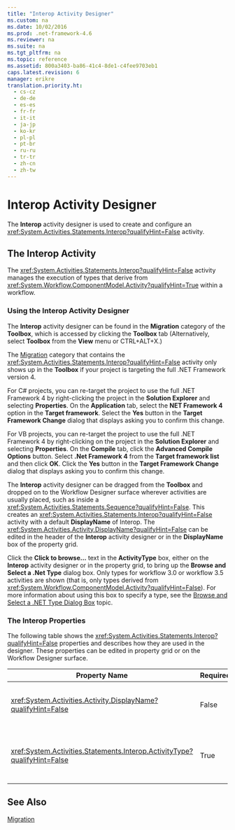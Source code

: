 ```yaml
---
title: "Interop Activity Designer"
ms.custom: na
ms.date: 10/02/2016
ms.prod: .net-framework-4.6
ms.reviewer: na
ms.suite: na
ms.tgt_pltfrm: na
ms.topic: reference
ms.assetid: 800a3403-ba86-41c4-8de1-c4fee9703eb1
caps.latest.revision: 6
manager: erikre
translation.priority.ht: 
  - cs-cz
  - de-de
  - es-es
  - fr-fr
  - it-it
  - ja-jp
  - ko-kr
  - pl-pl
  - pt-br
  - ru-ru
  - tr-tr
  - zh-cn
  - zh-tw
---
```

# Interop Activity Designer
The **Interop** activity designer is used to create and configure an <xref:System.Activities.Statements.Interop?qualifyHint=False> activity.  
  
## The Interop Activity  
 The <xref:System.Activities.Statements.Interop?qualifyHint=False> activity manages the execution of types that derive from <xref:System.Workflow.ComponentModel.Activity?qualifyHint=True> within a workflow.  
  
### Using the Interop Activity Designer  
 The **Interop** activity designer can be found in the **Migration** category of the **Toolbox**, which is accessed by clicking the **Toolbox** tab (Alternatively, select **Toolbox** from the **View** menu or CTRL+ALT+X.)  
  
 The [Migration](../WF_Design/Migration-Activity-Designers.md) category that contains the <xref:System.Activities.Statements.Interop?qualifyHint=False> activity only shows up in the **Toolbox** if your project is targeting the full .NET Framework version 4.  
  
 For C# projects, you can re-target the project to use the full .NET Framework 4 by right-clicking the project in the **Solution Explorer** and selecting **Properties**. On the **Application** tab, select the **NET Framework 4** option in the **Target framework**. Select the **Yes** button in the **Target Framework Change** dialog that displays asking you to confirm this change.  
  
 For VB projects, you can re-target the project to use the full .NET Framework 4 by right-clicking on the project in the **Solution Explorer** and selecting **Properties**. On the **Compile** tab, click the **Advanced Compile Options** button. Select **.Net Framework 4** from the **Target framework list** and then click **OK**. Click the **Yes** button in the **Target Framework Change** dialog that displays asking you to confirm this change.  
  
 The **Interop** activity designer can be dragged from the **Toolbox** and dropped on to the Workflow Designer surface wherever activities are usually placed, such as inside a <xref:System.Activities.Statements.Sequence?qualifyHint=False>. This creates an <xref:System.Activities.Statements.Interop?qualifyHint=False> activity with a default **DisplayName** of Interop. The <xref:System.Activities.Activity.DisplayName?qualifyHint=False> can be edited in the header of the **Interop** activity designer or in the **DisplayName** box of the property grid.  
  
 Click the **Click to browse…** text in the **ActivityType** box, either on the **Interop**  activity designer or in the property grid, to bring up the **Browse and Select a .Net Type** dialog box. Only types for workflow 3.0 or workflow 3.5 activities are shown (that is, only types derived from <xref:System.Workflow.ComponentModel.Activity?qualifyHint=False>). For more information about using this box to specify a type, see the [Browse and Select a .NET Type Dialog Box](../WF_Design/Browse-and-Select-a-.NET-Type-Dialog-Box.md) topic.  
  
### The Interop Properties  
 The following table shows the <xref:System.Activities.Statements.Interop?qualifyHint=False> properties and describes how they are used in the designer. These properties can be edited in property grid or on the Workflow Designer surface.  
  
|Property Name|Required|Usage|  
|-------------------|--------------|-----------|  
|<xref:System.Activities.Activity.DisplayName?qualifyHint=False>|False|The friendly name of the <xref:System.Activities.Statements.Interop?qualifyHint=False> activity. The default is Interop. Although the display name is not strictly required, it is a best practice to use a display name.|  
|<xref:System.Activities.Statements.Interop.ActivityType?qualifyHint=False>|True|Specifies the type of the activity contained by the <xref:System.Activities.Statements.Interop?qualifyHint=False> activity. This type specified must derive from <xref:System.Workflow.ComponentModel.Activity?qualifyHint=False>.|  
  
## See Also  
 [Migration](../WF_Design/Migration-Activity-Designers.md)